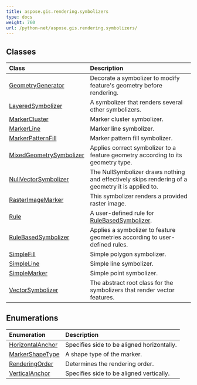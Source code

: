```yaml
---
title: aspose.gis.rendering.symbolizers
type: docs
weight: 760
url: /python-net/aspose.gis.rendering.symbolizers/
---
```





## **Classes**
| **Class** | **Description** |
| :- | :- |
| [GeometryGenerator](/psd/python-net/aspose.gis.rendering.symbolizers/geometrygenerator/) | Decorate a symbolizer to modify feature's geometry before rendering. |
| [LayeredSymbolizer](/psd/python-net/aspose.gis.rendering.symbolizers/layeredsymbolizer/) | A symbolizer that renders several other symbolizers. |
| [MarkerCluster](/psd/python-net/aspose.gis.rendering.symbolizers/markercluster/) | Marker cluster symbolizer. |
| [MarkerLine](/psd/python-net/aspose.gis.rendering.symbolizers/markerline/) | Marker line symbolizer. |
| [MarkerPatternFill](/psd/python-net/aspose.gis.rendering.symbolizers/markerpatternfill/) | Marker pattern fill symbolizer. |
| [MixedGeometrySymbolizer](/psd/python-net/aspose.gis.rendering.symbolizers/mixedgeometrysymbolizer/) | Applies correct symbolizer to a feature geometry according to its geometry type. |
| [NullVectorSymbolizer](/psd/python-net/aspose.gis.rendering.symbolizers/nullvectorsymbolizer/) | The <c>NullSymbolizer</c> draws nothing and effectively skips rendering of a geometry it is applied to. |
| [RasterImageMarker](/psd/python-net/aspose.gis.rendering.symbolizers/rasterimagemarker/) | This symbolizer renders a provided raster image. |
| [Rule](/psd/python-net/aspose.gis.rendering.symbolizers/rule/) | A user-defined rule for [RuleBasedSymbolizer](/psd/python-net/aspose.gis.rendering.symbolizers/rulebasedsymbolizer/). |
| [RuleBasedSymbolizer](/psd/python-net/aspose.gis.rendering.symbolizers/rulebasedsymbolizer/) | Applies a symbolizer to feature geometries according to user-defined rules. |
| [SimpleFill](/psd/python-net/aspose.gis.rendering.symbolizers/simplefill/) | Simple polygon symbolizer. |
| [SimpleLine](/psd/python-net/aspose.gis.rendering.symbolizers/simpleline/) | Simple line symbolizer. |
| [SimpleMarker](/psd/python-net/aspose.gis.rendering.symbolizers/simplemarker/) | Simple point symbolizer. |
| [VectorSymbolizer](/psd/python-net/aspose.gis.rendering.symbolizers/vectorsymbolizer/) | The abstract root class for the symbolizers that render vector features. |
## **Enumerations**
| **Enumeration** | **Description** |
| :- | :- |
| [HorizontalAnchor](/psd/python-net/aspose.gis.rendering.symbolizers/horizontalanchor/) | Specifies side to be aligned horizontally. |
| [MarkerShapeType](/psd/python-net/aspose.gis.rendering.symbolizers/markershapetype/) | A shape type of the marker. |
| [RenderingOrder](/psd/python-net/aspose.gis.rendering.symbolizers/renderingorder/) | Determines the rendering order. |
| [VerticalAnchor](/psd/python-net/aspose.gis.rendering.symbolizers/verticalanchor/) | Specifies side to be aligned vertically. |

